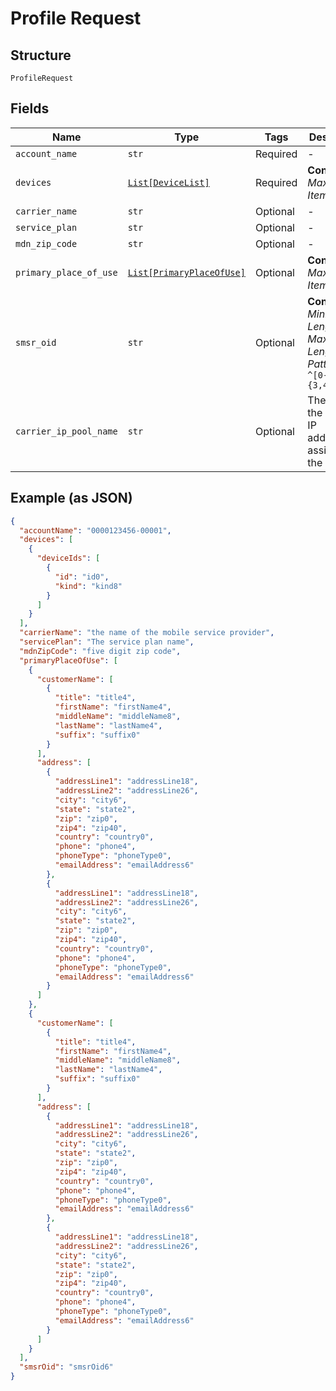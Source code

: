 
# Profile Request

## Structure

`ProfileRequest`

## Fields

| Name | Type | Tags | Description |
|  --- | --- | --- | --- |
| `account_name` | `str` | Required | - |
| `devices` | [`List[DeviceList]`](../../doc/models/device-list.md) | Required | **Constraints**: *Maximum Items*: `100` |
| `carrier_name` | `str` | Optional | - |
| `service_plan` | `str` | Optional | - |
| `mdn_zip_code` | `str` | Optional | - |
| `primary_place_of_use` | [`List[PrimaryPlaceOfUse]`](../../doc/models/primary-place-of-use.md) | Optional | **Constraints**: *Maximum Items*: `25` |
| `smsr_oid` | `str` | Optional | **Constraints**: *Minimum Length*: `3`, *Maximum Length*: `46`, *Pattern*: `^[0-9.]{3,46}$` |
| `carrier_ip_pool_name` | `str` | Optional | The name of the pool of IP addresses assigned to the profile. |

## Example (as JSON)

```json
{
  "accountName": "0000123456-00001",
  "devices": [
    {
      "deviceIds": [
        {
          "id": "id0",
          "kind": "kind8"
        }
      ]
    }
  ],
  "carrierName": "the name of the mobile service provider",
  "servicePlan": "The service plan name",
  "mdnZipCode": "five digit zip code",
  "primaryPlaceOfUse": [
    {
      "customerName": [
        {
          "title": "title4",
          "firstName": "firstName4",
          "middleName": "middleName8",
          "lastName": "lastName4",
          "suffix": "suffix0"
        }
      ],
      "address": [
        {
          "addressLine1": "addressLine18",
          "addressLine2": "addressLine26",
          "city": "city6",
          "state": "state2",
          "zip": "zip0",
          "zip4": "zip40",
          "country": "country0",
          "phone": "phone4",
          "phoneType": "phoneType0",
          "emailAddress": "emailAddress6"
        },
        {
          "addressLine1": "addressLine18",
          "addressLine2": "addressLine26",
          "city": "city6",
          "state": "state2",
          "zip": "zip0",
          "zip4": "zip40",
          "country": "country0",
          "phone": "phone4",
          "phoneType": "phoneType0",
          "emailAddress": "emailAddress6"
        }
      ]
    },
    {
      "customerName": [
        {
          "title": "title4",
          "firstName": "firstName4",
          "middleName": "middleName8",
          "lastName": "lastName4",
          "suffix": "suffix0"
        }
      ],
      "address": [
        {
          "addressLine1": "addressLine18",
          "addressLine2": "addressLine26",
          "city": "city6",
          "state": "state2",
          "zip": "zip0",
          "zip4": "zip40",
          "country": "country0",
          "phone": "phone4",
          "phoneType": "phoneType0",
          "emailAddress": "emailAddress6"
        },
        {
          "addressLine1": "addressLine18",
          "addressLine2": "addressLine26",
          "city": "city6",
          "state": "state2",
          "zip": "zip0",
          "zip4": "zip40",
          "country": "country0",
          "phone": "phone4",
          "phoneType": "phoneType0",
          "emailAddress": "emailAddress6"
        }
      ]
    }
  ],
  "smsrOid": "smsrOid6"
}
```

